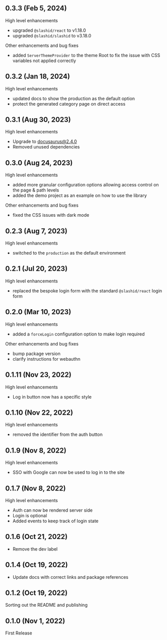 ## 0.3.3 (Feb 5, 2024)

High level enhancements

- upgraded `@slashid/react` to v1.18.0
- upgraded `@slashid/slashid` to v3.18.0

Other enhancements and bug fixes

- added `ServerThemeProvider` to the theme Root to fix the issue with CSS variables not applied correctly

## 0.3.2 (Jan 18, 2024)

High level enhancements

- updated docs to show the production as the default option
- protect the generated category page on direct access

## 0.3.1 (Aug 30, 2023)

High level enhancements

- Upgrade to docusaurus@2.4.0
- Removed unused dependencies

## 0.3.0 (Aug 24, 2023)

High level enhancements

- added more granular configuration options allowing access control on the page & path levels
- added the demo project as an example on how to use the library

Other enhancements and bug fixes

- fixed the CSS issues with dark mode

## 0.2.3 (Aug 7, 2023)

High level enhancements

- switched to the `production` as the default environment

## 0.2.1 (Jul 20, 2023)

High level enhancements

- replaced the bespoke login form with the standard `@slashid/react` login form

## 0.2.0 (Mar 10, 2023)

High level enhancements

- added a `forceLogin` configuration option to make login required

Other enhancements and bug fixes

- bump package version
- clarify instructions for webauthn

## 0.1.11 (Nov 23, 2022)

High level enhancements

- Log in button now has a specific style

## 0.1.10 (Nov 22, 2022)

High level enhancements

- removed the identifier from the auth button

## 0.1.9 (Nov 8, 2022)

High level enhancements

- SSO with Google can now be used to log in to the site

## 0.1.7 (Nov 8, 2022)

High level enhancements

- Auth can now be rendered server side
- Login is optional
- Added events to keep track of login state

## 0.1.6 (Oct 21, 2022)

- Remove the dev label

## 0.1.4 (Oct 19, 2022)

- Update docs with correct links and package references

## 0.1.2 (Oct 19, 2022)

Sorting out the README and publishing

## 0.1.0 (Nov 1, 2022)

First Release
